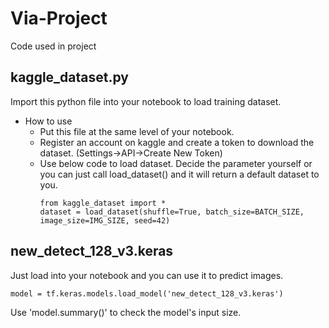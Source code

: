 # Via-Project
Code used in project

## kaggle_dataset.py
Import this python file into your notebook to load training dataset.
- How to use
  - Put this file at the same level of your notebook.
  - Register an account on kaggle and create a token to download the dataset. (Settings->API->Create New Token)
  - Use below code to load dataset. Decide the parameter yourself or you can just call load_dataset() and it will return a default dataset to you.
    ```
    from kaggle_dataset import *
    dataset = load_dataset(shuffle=True, batch_size=BATCH_SIZE, image_size=IMG_SIZE, seed=42)
    ```

## new_detect_128_v3.keras
Just load into your notebook and you can use it to predict images.
```
model = tf.keras.models.load_model('new_detect_128_v3.keras')
```
Use 'model.summary()' to check the model's input size.
